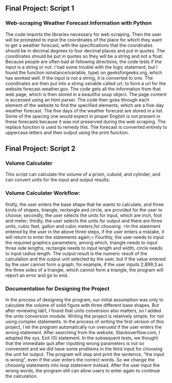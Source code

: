 ## Final Project: Script 1
### Web-scraping Weather Forecast Information with Python
The code imports the libraries necessary for web scraping. Then the user will be prompted to input the coordinates of the place for which they want to get a weather forecast, with the specifications that the coordinates should be in decimal degrees to four decimal places and put in quotes. The coordinates should be put in quotes so they will be a string and not a float. Because people are often bad at following directions, the code tests if the input is a string or not. I had some trouble with the logic statement, but I found the function isinstance(variable, type) on geeksforgeeks.org, which has worked well. If the input is not a string, it is converted to one. The coordinates are then put into a string variable called url, to form a url for the website forecast.weather.gov. The code gets all the information from that web page, which is then stored in a beautiful soup object. The page content is accessed using an html parser. The code then goes through each element of the website to find the specified elements, which are a five-day weather forecast. The five days of the weather forecast are stored in a list. Some of the spacing one would expect in proper English is not present in these forecasts because it was not preserved during the web scraping. The replace function is used to remedy this. The forecast is converted entirely to uppercase letters and then output using the print function.

## Final Project: Script 2
### Volume Calculater
This script can calculate the volume of a prism, cuboid, and cylinder, and can convert units for the input and output results. 

### Volume Calculater Workflow:
firstly, the user enters the base shape that he wants to calculate, and three kinds of shapes, triangle, rectangle and circle, are provided for the user to choose; 
secondly, the user selects the units for input, which are inch, foot and meter; 
thirdly, the user selects the units for output and there are three units, cubic feet, gallon and cubic meters,for choosing. 
<In the statement entered by the user in the above three steps, if the user enters a mistake, it will return to enter the statements again;>
Fourthly, the user needs to input the required graphics parameters, among which, triangle needs to input three side lengths, rectangle needs to input length and width, circle needs to input radius length. 
The output result is the numeric result of the calculation and the output unit selected by the user, but if the value entered by the user cannot form a graph, for example, if the user inputs 2,899,3 as the three sides of a triangle, which cannot form a triangle, the program will report an error and go to end.

### Documentation for Designing the Project
In the process of designing the program, our initial assumption was only to calculate the volume of solid figure with three different base shapes. But after reviewing lab1, I found that units conversion also matters, so I added the units conversion module. Writing the project is relatively simple, for not using complex statements. In the process of writing the first version of this project, I let the program automatically run overused if the user enters the wrong statement. After searching from the website, Stackoverflow.com, I adopted the sys. Exit (0) statement. In the subsequent tests, we thought that the immediate quit after inputting wrong parameters is not so convenient and we did have some problems in the third input for choosing the unit for output. The program will stop and print the sentence, “the input is wrong”, even if the user enters the correct words. So we change the choosing statements into loop statement instead. After the user input the wrong words, the program still can allow users to enter again to continue the calculation.
